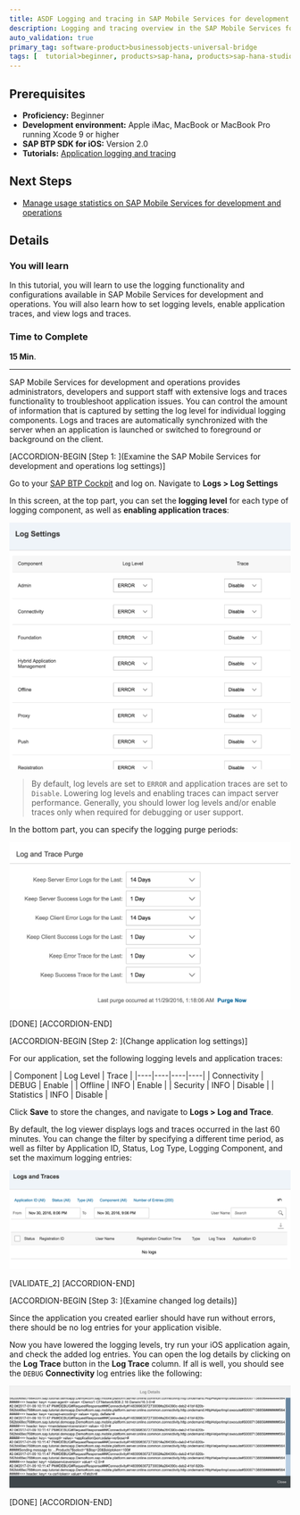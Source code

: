 ```yaml
---
title: ASDF Logging and tracing in SAP Mobile Services for development and operations testgreen21
description: Logging and tracing overview in the SAP Mobile Services for development and operations Administration Cockpit.
auto_validation: true
primary_tag: software-product>businessobjects-universal-bridge
tags: [  tutorial>beginner, products>sap-hana, products>sap-hana-studio, topic>big-data, software-product>sap-process-control ]
---
```

## Prerequisites  

- **Proficiency:** Beginner
- **Development environment:** Apple iMac, MacBook or MacBook Pro running Xcode 9 or higher
- **SAP BTP SDK for iOS:** Version 2.0
- **Tutorials:** [Application logging and tracing](fiori-ios-hcpms-application-logging)

## Next Steps

- [Manage usage statistics on SAP Mobile Services for development and operations](fiori-ios-hcpms-reporting)

## Details

### You will learn  

In this tutorial, you will learn to use the logging functionality and configurations available in SAP Mobile Services for development and operations. You will also learn how to set logging levels, enable application traces, and view logs and traces.

### Time to Complete

**15 Min**.

---

SAP Mobile Services for development and operations provides administrators, developers and support staff with extensive logs and traces functionality to troubleshoot application issues. You can control the amount of information that is captured by setting the log level for individual logging components. Logs and traces are automatically synchronized with the server when an application is launched or switched to foreground or background on the client.

[ACCORDION-BEGIN [Step 1: ](Examine the SAP Mobile Services for development and operations log settings)]

Go to your [SAP BTP Cockpit](https://account.hanatrial.ondemand.com) and log on. Navigate to **Logs > Log Settings**

In this screen, at the top part, you can set the **logging level** for each type of logging component, as well as **enabling application traces**:

![SAP BTP SDK Assistant for iOS](fiori-ios-hcpms-logging-01.png)

> By default, log levels are set to `ERROR` and application traces are set to `Disable`. Lowering log levels and enabling traces can impact server performance. Generally, you should lower log levels and/or enable traces only when required for debugging or user support.

In the bottom part, you can specify the logging purge periods:

![SAP BTP SDK Assistant for iOS](fiori-ios-hcpms-logging-02.png)

[DONE]
[ACCORDION-END]

[ACCORDION-BEGIN [Step 2: ](Change application log settings)]

For our application, set the following logging levels and application traces:

| Component | Log Level | Trace |
|----|----|----|----|
| Connectivity | DEBUG | Enable |
| Offline | INFO | Enable |
| Security | INFO | Disable |
| Statistics | INFO | Disable |

Click **Save** to store the changes, and navigate to **Logs > Log and Trace**.

By default, the log viewer displays logs and traces occurred in the last 60 minutes. You can change the filter by specifying a different time period, as well as filter by Application ID, Status, Log Type, Logging Component, and set the maximum logging entries:

![SAP BTP SDK Assistant for iOS](fiori-ios-hcpms-logging-03.png)

[VALIDATE_2]
[ACCORDION-END]

[ACCORDION-BEGIN [Step 3: ](Examine changed log details)]

Since the application you created earlier should have run without errors, there should be no log entries for your application visible.

Now you have lowered the logging levels, try run your iOS application again, and check the added log entries. You can open the log details by clicking on the **Log Trace** button in the **Log Trace** column. If all is well, you should see the `DEBUG` **Connectivity** log entries like the following:

![SAP BTP SDK Assistant for iOS](fiori-ios-hcpms-logging-04.png)

[DONE]
[ACCORDION-END]

